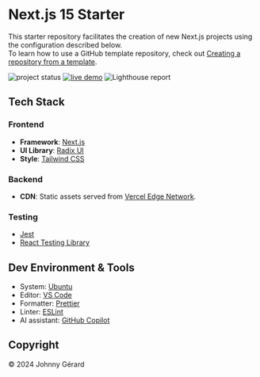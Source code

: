 # Next.js 15 Starter

This starter repository facilitates the creation of new Next.js projects using the configuration described below.  
To learn how to use a GitHub template repository, check out [Creating a repository from a template](https://docs.github.com/en/repositories/creating-and-managing-repositories/creating-a-repository-from-a-template).

![project status](https://img.shields.io/badge/status-work%20in%20progress-red?style=for-the-badge)
[![live demo](https://img.shields.io/badge/live_demo-blue?style=for-the-badge)](https://starter-nextjs-15.vercel.app/)
![Lighthouse report](https://img.shields.io/badge/lighthouse-%23F44B21?style=for-the-badge&logo=lighthouse&logoColor=fff)

## Tech Stack

### Frontend

- **Framework**: [Next.js](https://nextjs.org/)
- **UI Library**: [Radix UI](https://www.radix-ui.com/)
- **Style**: [Tailwind CSS](https://tailwindcss.com/)

### Backend

- **CDN**: Static assets served from [Vercel Edge Network](https://vercel.com/docs/edge-network/overview).

### Testing

- [Jest](https://jestjs.io/)
- [React Testing Library](https://testing-library.com/docs/react-testing-library/intro/)

## Dev Environment & Tools

- System: [Ubuntu](https://ubuntu.com/desktop)
- Editor: [VS Code](https://code.visualstudio.com/)
- Formatter: [Prettier](https://prettier.io/)
- Linter: [ESLint](https://eslint.org/)
- AI assistant: [GitHub Copilot](https://github.com/features/copilot)

## Copyright

© 2024 Johnny Gérard

